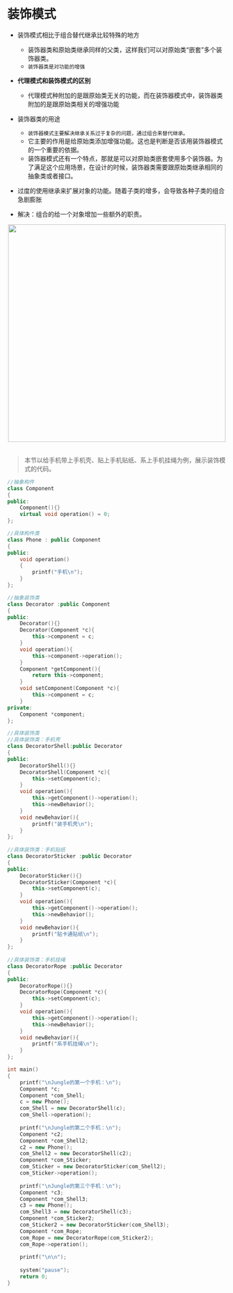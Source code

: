 # 装饰模式
* 装饰模式相比于组合替代继承比较特殊的地方
	* 装饰器类和原始类继承同样的父类，这样我们可以对原始类“嵌套”多个装饰器类。
	* `装饰器类是对功能的增强`


* **代理模式和装饰模式的区别**
	* 代理模式种附加的是跟原始类无关的功能，而在装饰器模式中，装饰器类附加的是跟原始类相关的增强功能

* 装饰器类的用途
	* `装饰器模式主要解决继承关系过于复杂的问题，通过组合来替代继承。`
	* 它主要的作用是给原始类添加增强功能。这也是判断是否该用装饰器模式的一个重要的依据。
	* 装饰器模式还有一个特点，那就是可以对原始类嵌套使用多个装饰器。为了满足这个应用场景，在设计的时候，装饰器类需要跟原始类继承相同的抽象类或者接口。

* 过度的使用继承来扩展对象的功能。随着子类的增多，会导致各种子类的组合急剧膨胀
* 解决：组合的给一个对象增加一些额外的职责。

<div align="center"> <img src="https://img-blog.csdnimg.cn/20191024221618611.png?x-oss-process=image/watermark,type_ZmFuZ3poZW5naGVpdGk,shadow_10,text_aHR0cHM6Ly9ibG9nLmNzZG4ubmV0L3NpbmF0XzIxMTA3NDMz,size_16,color_FFFFFF,t_70" width="500px"> </div><br>  

>本节以给手机带上手机壳、贴上手机贴纸、系上手机挂绳为例，展示装饰模式的代码。

```c++
//抽象构件
class Component
{
public:
	Component(){}
	virtual void operation() = 0;
};

//具体构件类
class Phone : public Component
{
public:
	void operation()
	{
		printf("手机\n");
	}	
};

//抽象装饰类
class Decorator :public Component
{
public:
	Decorator(){}
	Decorator(Component *c){
		this->component = c;
	}
	void operation(){
		this->component->operation();
	}
	Component *getComponent(){
		return this->component;
	}
	void setComponent(Component *c){
		this->component = c;
	}
private:
	Component *component;
};

//具体装饰类
//具体装饰类：手机壳
class DecoratorShell:public Decorator
{
public:
	DecoratorShell(){}
	DecoratorShell(Component *c){
		this->setComponent(c);
	}
	void operation(){
		this->getComponent()->operation();
		this->newBehavior();
	}
	void newBehavior(){
		printf("装手机壳\n");
	}
};
 
//具体装饰类：手机贴纸
class DecoratorSticker :public Decorator
{
public:
	DecoratorSticker(){}
	DecoratorSticker(Component *c){
		this->setComponent(c);
	}
	void operation(){
		this->getComponent()->operation();
		this->newBehavior();
	}
	void newBehavior(){
		printf("贴卡通贴纸\n");
	}
};
 
//具体装饰类：手机挂绳
class DecoratorRope :public Decorator
{
public:
	DecoratorRope(){}
	DecoratorRope(Component *c){
		this->setComponent(c);
	}
	void operation(){
		this->getComponent()->operation();
		this->newBehavior();
	}
	void newBehavior(){
		printf("系手机挂绳\n");
	}
};

int main()
{
	printf("\nJungle的第一个手机：\n");
	Component *c;
	Component *com_Shell;
	c = new Phone();
	com_Shell = new DecoratorShell(c);
	com_Shell->operation();
 
	printf("\nJungle的第二个手机：\n");
	Component *c2;
	Component *com_Shell2;
	c2 = new Phone();
	com_Shell2 = new DecoratorShell(c2);
	Component *com_Sticker;
	com_Sticker = new DecoratorSticker(com_Shell2);
	com_Sticker->operation();
 
	printf("\nJungle的第三个手机：\n");
	Component *c3;
	Component *com_Shell3;
	c3 = new Phone();
	com_Shell3 = new DecoratorShell(c3);
	Component *com_Sticker2;
	com_Sticker2 = new DecoratorSticker(com_Shell3);
	Component *com_Rope;
	com_Rope = new DecoratorRope(com_Sticker2);
	com_Rope->operation();
 
	printf("\n\n");
 
	system("pause");
	return 0;
}
```